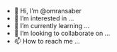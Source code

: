- 👋 Hi, I’m @omransaber
- 👀 I’m interested in ...
- 🌱 I’m currently learning ...
- 💞️ I’m looking to collaborate on ...
- 📫 How to reach me ...

<!---
omransaber/omransaber is a ✨ special ✨ repository because its `README.md` (this file) appears on your GitHub profile.
You can click the Preview link to take a look at your changes.
--->
